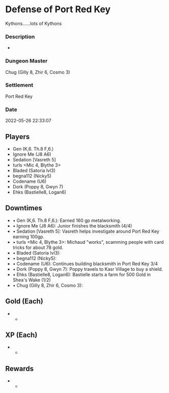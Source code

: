 # Defense of Port Red Key
Kythons......lots of Kythons
### Description
-
### Dungeon Master
Chug (Gilly 8, Zhir 6, Cosmo 3)
### Settlement
Port Red Key
### Date
2022-05-26 22:33:07
## Players
* Gen (K,6. Th.8 F,6.)
* Ignore Me (J8 A6)
* Sedation [Vasreth 5]
* turls <Mic 4, Blythe 3>
* Bladed (Satoria lvl3)
* begna112 (Nicky5)
* Codename (U6)
* Dork (Poppy 8, Gwyn 7)
* Ehks (Bastielle8, Logan6)
## Downtimes
* • Gen (K,6. Th.8 F,6.): Earned 160 gp metalworking.
* • Ignore Me (J8 A6): Junior finishes the blacksmith (4/4)
* • Sedation [Vasreth 5]: Vasreth helps investigate around Port Red Key earning 100gp.
* • turls <Mic 4, Blythe 3>: Michaud "works", scamming people with card tricks for about 78 gold.
* • Bladed (Satoria lvl3): 
* • begna112 (Nicky5): 
* • Codename (U6): Continues building blacksmith in Port Red Key 3/4
* • Dork (Poppy 8, Gwyn 7): Poppy travels to Kasr Village to buy a shield.
* • Ehks (Bastielle8, Logan6): Bastielle starts a farm for 500 Gold in Shea's Wake (1/2)
* • Chug (Gilly 8, Zhir 6, Cosmo 3):
## Gold (Each)
* -
## XP (Each)
* -
## Rewards
* -